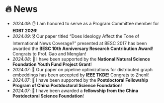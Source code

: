 # 🔥 News
- *2024.09*: ✋ I am honored to serve as a Program Committee member for **EDBT 2026**!
- *2024.09*: 🎖️ Our paper titled “Does Ideology Affect the Tone of International News Coverage?” presented at BESC 2017 has been awarded the **BESC 10th Anniversary Research Contribution Award**! Congrats to Prof. Gao and Menglan!
- *2024.08*: 🎯 I have been supported by the **National Natural Science Foundation Youth Fund Project Grant**!
- *2024.07*: 🎉 Our paper on pipeline optimizations for distributed graph embeddings has been accepted by **IEEE TKDE**! Congrats to Zhenli!
- *2024.07*: 🎯 I have been supported by the **Postdoctoral Fellowship Program of China Postdoctoral Science Foundation**!
- *2024.07*: 🎯 I have been awarded a **fellowship from the China Postdoctoral Science Foundation**!


<!--
- *2023.05*: 🎉 Five papers are accepted by ACL 2023
- *2023.04*: 🔥 We release [AudioGPT](https://github.com/AIGC-Audio/AudioGPT) (⭐️6k+)
- *2023.04*: 🎉 One paper ([Make-an-Audio](https://text-to-audio.github.io/)) is accepted by ICML 2023
- *2023.01*: DiffSinger was introduced in [a very popular video](https://www.bilibili.com/video/BV1uM411t7ZJ) (2000k+ views) in Bilibili!
- *2023.01*: Three papers are accepted by ICLR 2023!
- *2023.01*: I join [Bytedance AI Lab, Speech & Audio Team](https://ailab.bytedance.com/) <img src='./images/tiktok.png' style='width: 6em;'> as a research scientist in Singapore!
- *2022.12*: 🎉 My [google scholar](https://scholar.google.com/citations?user=4FA6C0AAAAAJ) citations have exceeded 2000!
- *2022.02*: I release a modern and responsive academic personal [homepage template](https://github.com/RayeRen/acad-homepage.github.io). Welcome to STAR and FORK!
-->
